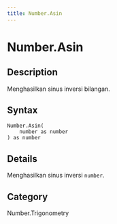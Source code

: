 ```yaml
---
title: Number.Asin
---
```


# Number.Asin


## Description

Menghasilkan sinus inversi bilangan.


## Syntax

```powerquery
Number.Asin(
    number as number
) as number
```


## Details

Menghasilkan sinus inversi <code>number</code>.



## Category
Number.Trigonometry
